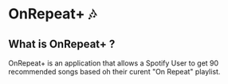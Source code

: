 # OnRepeat+ :notes:

## What is OnRepeat+ ?

OnRepeat+ is an application that allows a Spotify User to get 90 recommended songs based oh their curent "On Repeat" playlist.
